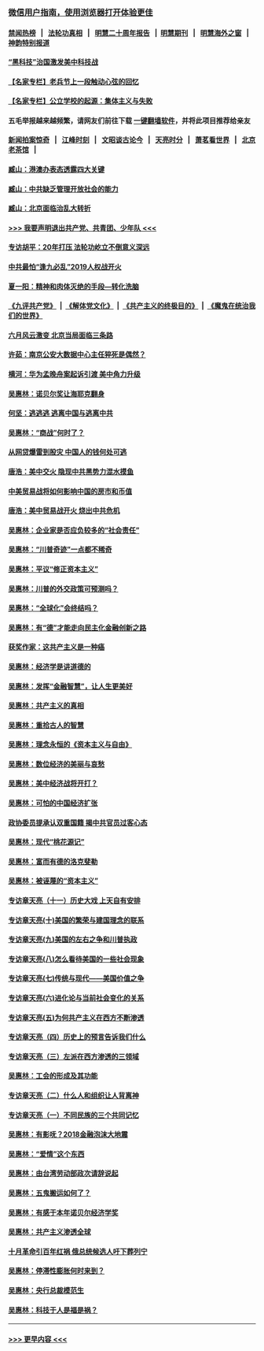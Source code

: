 ### [微信用户指南，使用浏览器打开体验更佳](https://github.com/gfw-breaker/banned-news1/blob/master/indexes/wechat-guide.md?t=0)
#### [禁闻热榜](热点新闻.md?t=0)  &nbsp;&nbsp;|&nbsp;&nbsp; [法轮功真相](https://github.com/gfw-breaker/truth/blob/master/README.md?t=0) &nbsp;&nbsp;|&nbsp;&nbsp; [明慧二十周年报告](https://github.com/gfw-breaker/mh-reports/blob/master/README.md?t=0) &nbsp;&nbsp;|&nbsp;&nbsp;[明慧期刊](https://github.com/gfw-breaker/mh-qikan) &nbsp;&nbsp;|&nbsp;&nbsp; [明慧海外之窗](https://github.com/gfw-breaker/mh-news/blob/master/README.md?t=0) &nbsp;&nbsp;|&nbsp;&nbsp; [神韵特别报道](https://github.com/gfw-breaker/mh-news/blob/master/shenyun.md?t=0)
#### [“黑科技”治国激发美中科技战](../pages/nsc423/n11638056.md?t=02051155) 
#### [【名家专栏】老兵节上一段触动心弦的回忆](../pages/nsc423/n11646016.md?t=02051155) 
#### [【名家专栏】公立学校的起源：集体主义与失败](../pages/nsc423/n11601833.md?t=02051155) 
#### 五毛举报越来越频繁，请网友们前往下载 [一键翻墙软件](https://github.com/gfw-breaker/ssr-accounts)，并将此项目推荐给亲友
#### [新闻拍案惊奇](https://github.com/gfw-breaker/banned-news1/blob/master/pages/link4.md) &nbsp;&nbsp;|&nbsp;&nbsp; [江峰时刻](https://github.com/gfw-breaker/banned-news1/blob/master/pages/link4.md) &nbsp;&nbsp;|&nbsp;&nbsp; [文昭谈古论今](https://github.com/gfw-breaker/banned-news1/blob/master/pages/link4.md) &nbsp;&nbsp;|&nbsp;&nbsp; [天亮时分](https://github.com/gfw-breaker/banned-news1/blob/master/pages/link4.md) &nbsp;&nbsp;|&nbsp;&nbsp; [萧茗看世界](https://github.com/gfw-breaker/banned-news1/blob/master/pages/link4.md) &nbsp;&nbsp;|&nbsp;&nbsp; [北京老茶馆](https://github.com/gfw-breaker/banned-news1/blob/master/pages/link4.md) &nbsp;&nbsp;|&nbsp;&nbsp; 
#### [臧山：港澳办表态透露四大关键](../pages/nsc423/n11421628.md?t=02051155) 
#### [臧山：中共缺乏管理开放社会的能力](../pages/nsc423/n11407457.md?t=02051155) 
#### [臧山：北京面临治乱大转折](../pages/nsc423/n11406895.md?t=02051155) 
#### [>>> 我要声明退出共产党、共青团、少年队 <<<](https://github.com/begood0513/goodnews/blob/master/quit/letter.md) 
#### [专访胡平：20年打压 法轮功屹立不倒意义深远](../pages/nsc423/n11398800.md?t=02051155) 
#### [中共最怕“逢九必乱”2019人权战开火](../pages/nsc423/n11385248.md?t=02051155) 
#### [夏一阳：精神和肉体灭绝的手段—转化洗脑](../pages/nsc423/n11368250.md?t=02051155) 
#### [《九评共产党》](https://github.com/begood0513/9ping.md/blob/master/README.md) &nbsp;|&nbsp; [《解体党文化》](../../../../jtdwh.md/blob/master/README.md)  &nbsp;|&nbsp; [《共产主义的终极目的》](../../../../gczydzjmd.md/blob/master/README.md) &nbsp;|&nbsp; [《魔鬼在统治我们的世界》](../../../../mgztzwmdsj.md/blob/master/README.md) 
#### [六月风云激变 北京当局面临三条路](../pages/nsc423/n11313668.md?t=02051155) 
#### [许茹：南京公安大数据中心主任猝死是偶然？](../pages/nsc423/n11064744.md?t=02051155) 
#### [横河：华为孟晚舟案起诉引渡 美中角力升级](../pages/nsc423/n11027230.md?t=02051155) 
#### [吴惠林：诺贝尔奖让海耶克翻身](../pages/nsc423/n10890049.md?t=02051155) 
#### [何坚：逃逃逃 逃离中国与逃离中共](../pages/nsc423/n10592891.md?t=02051155) 
#### [吴惠林：“商战”何时了？](../pages/nsc423/n10573558.md?t=02051155) 
#### [从网贷爆雷到股灾 中国人的钱何处可逃](../pages/nsc423/n10572800.md?t=02051155) 
#### [唐浩：美中交火 隐现中共黑势力混水摸鱼](../pages/nsc423/n10544040.md?t=02051155) 
#### [中美贸易战将如何影响中国的房市和币值](../pages/nsc423/n10543697.md?t=02051155) 
#### [唐浩：美中贸易战开火 烧出中共危机](../pages/nsc423/n10540126.md?t=02051155) 
#### [吴惠林：企业家是否应负较多的“社会责任”](../pages/nsc423/n10535022.md?t=02051155) 
#### [吴惠林：“川普奇迹”一点都不稀奇](../pages/nsc423/n10512808.md?t=02051155) 
#### [吴惠林：平议“修正资本主义”](../pages/nsc423/n10495724.md?t=02051155) 
#### [吴惠林：川普的外交政策可预测吗？](../pages/nsc423/n10462387.md?t=02051155) 
#### [吴惠林：“全球化”会终结吗？](../pages/nsc423/n10452838.md?t=02051155) 
#### [吴惠林：有“德”才能走向民主化金融创新之路](../pages/nsc423/n10432292.md?t=02051155) 
#### [获奖作家：这共产主义是一种癌](../pages/nsc423/n10431541.md?t=02051155) 
#### [吴惠林：经济学是讲道德的](../pages/nsc423/n10398014.md?t=02051155) 
#### [吴惠林：发挥“金融智慧”，让人生更美好](../pages/nsc423/n10375019.md?t=02051155) 
#### [吴惠林：共产主义的真相](../pages/nsc423/n10351394.md?t=02051155) 
#### [吴惠林：重拾古人的智慧](../pages/nsc423/n10337691.md?t=02051155) 
#### [吴惠林：理念永恒的《资本主义与自由》](../pages/nsc423/n10316274.md?t=02051155) 
#### [吴惠林：数位经济的美丽与哀愁](../pages/nsc423/n10292946.md?t=02051155) 
#### [吴惠林：美中经济战将开打？](../pages/nsc423/n10258825.md?t=02051155) 
#### [吴惠林：可怕的中国经济扩张](../pages/nsc423/n10219147.md?t=02051155) 
#### [政协委员提承认双重国籍 揭中共官员过客心态](../pages/nsc423/n10208809.md?t=02051155) 
#### [吴惠林：现代“桃花源记”](../pages/nsc423/n10185234.md?t=02051155) 
#### [吴惠林：富而有德的洛克斐勒](../pages/nsc423/n10142264.md?t=02051155) 
#### [吴惠林：被诬蔑的“资本主义”](../pages/nsc423/n10124816.md?t=02051155) 
#### [专访章天亮（十一）历史大戏 上天自有安排](../pages/nsc423/n10094905.md?t=02051155) 
#### [专访章天亮(十)美国的繁荣与建国理念的联系](../pages/nsc423/n10094899.md?t=02051155) 
#### [专访章天亮(九)美国的左右之争和川普执政](../pages/nsc423/n10094889.md?t=02051155) 
#### [专访章天亮(八)怎么看待美国的一些社会现象](../pages/nsc423/n10094857.md?t=02051155) 
#### [专访章天亮(七)传统与现代——美国价值之争](../pages/nsc423/n10093140.md?t=02051155) 
#### [专访章天亮(六)进化论与当前社会变化的关系](../pages/nsc423/n10092036.md?t=02051155) 
#### [专访章天亮(五)为何共产主义在西方不断渗透](../pages/nsc423/n10083620.md?t=02051155) 
#### [专访章天亮（四）历史上的预言告诉我们什么](../pages/nsc423/n10083606.md?t=02051155) 
#### [专访章天亮（三）左派在西方渗透的三领域](../pages/nsc423/n10081115.md?t=02051155) 
#### [吴惠林：工会的形成及其功能](../pages/nsc423/n10080633.md?t=02051155) 
#### [专访章天亮（二）什么人和组织让人背离神](../pages/nsc423/n10076637.md?t=02051155) 
#### [专访章天亮（一）不同民族的三个共同记忆](../pages/nsc423/n10074188.md?t=02051155) 
#### [吴惠林：有影呒？2018金融泡沫大地震](../pages/nsc423/n10040534.md?t=02051155) 
#### [吴惠林：“爱情”这个东西](../pages/nsc423/n10019423.md?t=02051155) 
#### [吴惠林：由台湾劳动部政次请辞说起](../pages/nsc423/n9979679.md?t=02051155) 
#### [吴惠林：五鬼搬运如何了？](../pages/nsc423/n9925338.md?t=02051155) 
#### [吴惠林：有感于本年诺贝尔经济学奖](../pages/nsc423/n9871883.md?t=02051155) 
#### [吴惠林：共产主义渗透全球](../pages/nsc423/n9812748.md?t=02051155) 
#### [十月革命引百年红祸 俄总统候选人吁下葬列宁](../pages/nsc423/n9810182.md?t=02051155) 
#### [吴惠林：停滞性膨胀何时来到？](../pages/nsc423/n9764136.md?t=02051155) 
#### [吴惠林：央行总裁模范生](../pages/nsc423/n9728134.md?t=02051155) 
#### [吴惠林：科技于人是福是祸？](../pages/nsc423/n9672982.md?t=02051155) 

----
#### [ >>> 更早内容 <<< ](../indexes/nsc423-earlier.md)
